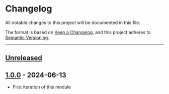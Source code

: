# Changelog

All notable changes to this project will be documented in this file.

The format is based on [Keep a Changelog](https://keepachangelog.com/en/1.0.0/),
and this project adheres to [Semantic Versioning](https://semver.org/spec/v2.0.0.html).

* * *

## [Unreleased]

## [1.0.0] - 2024-06-13

- First iteration of this module

[Unreleased]: https://github.com/ortus-boxlang/bx-mysql/compare/v1.0.0...HEAD

[1.0.0]: https://github.com/ortus-boxlang/bx-mysql/compare/957bd0bc5a289ca38074f01611ea9a53988a97ff...v1.0.0
